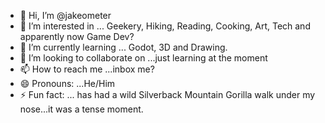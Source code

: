 - 👋 Hi, I’m @jakeometer
- 👀 I’m interested in ... Geekery, Hiking, Reading, Cooking, Art, Tech and apparently now Game Dev?
- 🌱 I’m currently learning ... Godot, 3D and Drawing.
- 💞️ I’m looking to collaborate on ...just learning at the moment
- 📫 How to reach me ...inbox me?
- 😄 Pronouns: ...He/Him
- ⚡ Fun fact: ... has had a wild Silverback Mountain Gorilla walk under my nose...it was a tense moment.

<!---
jakeometer/jakeometer is a ✨ special ✨ repository because its `README.md` (this file) appears on your GitHub profile.
You can click the Preview link to take a look at your changes.
--->
